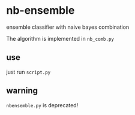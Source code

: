 # nb-ensemble
ensemble classifier with naive bayes combination

The algorithm is implemented in `nb_comb.py`

## use
just run `script.py`


## warning
`nbensemble.py` is deprecated!
